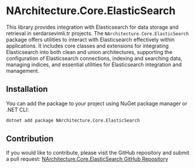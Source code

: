 # NArchitecture.Core.ElasticSearch

This library provides integration with Elasticsearch for data storage and retrieval in serdarsevimli.tr projects. The `NArchitecture.Core.ElasticSearch` package offers utilities to interact with Elasticsearch effectively within applications. It includes core classes and extensions for integrating Elasticsearch into both clean and union architectures, supporting the configuration of Elasticsearch connections, indexing and searching data, managing indices, and essential utilities for Elasticsearch integration and management.

## Installation

You can add the package to your project using NuGet package manager or .NET CLI:

```bash
dotnet add package NArchitecture.Core.ElasticSearch
```

## Contribution

If you would like to contribute, please visit the GitHub repository and submit a pull request: [NArchitecture.Core.ElasticSearch GitHub Repository](https://github.com/srdrsvml1986/NArchitectureTemplate)
